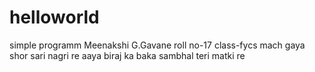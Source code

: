 # helloworld
simple programm
Meenakshi G.Gavane
roll no-17
class-fycs
mach gaya shor sari nagri re
aaya biraj ka baka sambhal teri matki re
